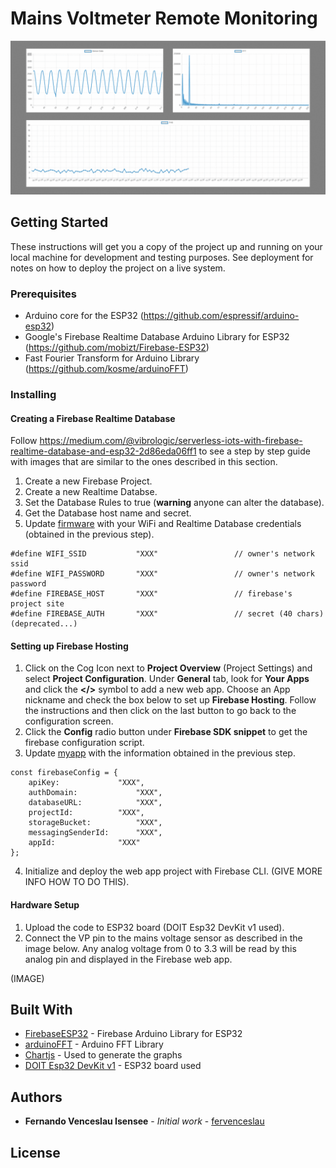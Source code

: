 # Mains Voltmeter Remote Monitoring

![Firebase Voltmeter Demo](demo/voltmeter-demo.gif)


## Getting Started

These instructions will get you a copy of the project up and running on your local machine for development and testing purposes. See deployment for notes on how to deploy the project on a live system.

### Prerequisites

* Arduino core for the ESP32 (https://github.com/espressif/arduino-esp32)
* Google's Firebase Realtime Database Arduino Library for ESP32 (https://github.com/mobizt/Firebase-ESP32)
* Fast Fourier Transform for Arduino Library (https://github.com/kosme/arduinoFFT)


### Installing




#### Creating a Firebase Realtime Database

Follow https://medium.com/@vibrologic/serverless-iots-with-firebase-realtime-database-and-esp32-2d86eda06ff1 to see a step by step guide with images that are similar to the ones described in this section.

1. Create a new Firebase Project.
2. Create a new Realtime Databse.
3. Set the Database Rules to true (**warning** anyone can alter the database).
4. Get the Database host name and secret.
5. Update [firmware](firmware/firmware.ino) with your WiFi and Realtime Database credentials (obtained in the previous step).

```
#define WIFI_SSID           "XXX"                 // owner's network ssid
#define WIFI_PASSWORD       "XXX"                 // owner's network password
#define FIREBASE_HOST       "XXX"                 // firebase's project site
#define FIREBASE_AUTH       "XXX"                 // secret (40 chars) (deprecated...)
```

#### Setting up Firebase Hosting

1. Click on the Cog Icon next to **Project Overview** (Project Settings) and select **Project Configuration**. Under **General** tab, look for **Your Apps** and click the **</>** symbol to add a new web app. Choose an App nickname and check the box below to set up **Firebase Hosting**. Follow the instructions and then click on the last button to go back to the configuration screen.
2. Click the **Config** radio button under **Firebase SDK snippet** to get the firebase configuration script.
3. Update [myapp](firebase/public/myapp.js) with the information obtained in the previous step.

```
const firebaseConfig = {
	apiKey: 			"XXX",
	authDomain: 			"XXX",
	databaseURL: 			"XXX",
	projectId: 			"XXX",
	storageBucket: 			"XXX",
	messagingSenderId: 		"XXX",
	appId: 				"XXX"
};
```

4. Initialize and deploy the web app project with Firebase CLI. (GIVE MORE INFO HOW TO DO THIS).


#### Hardware Setup

1. Upload the code to ESP32 board (DOIT Esp32 DevKit v1 used).
2. Connect the VP pin to the mains voltage sensor as described in the image below. Any analog voltage from 0 to 3.3 will be read by this analog pin and displayed in the Firebase web app.

(IMAGE)

<!-- End with an example of getting some data out of the system or using it for a little demo -->

<!--

## Running the tests

Explain how to run the automated tests for this system

### Break down into end to end tests

Explain what these tests test and why

```
Give an example
```

### And coding style tests

Explain what these tests test and why

```
Give an example
```

## Deployment

Add additional notes about how to deploy this on a live system

-->

## Built With

* [FirebaseESP32](https://github.com/mobizt/Firebase-ESP32) - Firebase Arduino Library for ESP32
* [arduinoFFT](https://github.com/kosme/arduinoFFT) - Arduino FFT Library
* [Chartjs](https://www.chartjs.org/) - Used to generate the graphs
* [DOIT Esp32 DevKit v1](https://docs.zerynth.com/latest/official/board.zerynth.doit_esp32/docs/index.html) - ESP32 board used


## Authors

* **Fernando Venceslau Isensee** - *Initial work* - [fervenceslau](https://github.com/fervenceslau/)

## License

<!--- This project is licensed under the MIT License - see the [LICENSE.md](LICENSE.md) file for details --->
